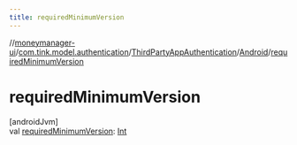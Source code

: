 ```yaml
---
title: requiredMinimumVersion
---
```

//[moneymanager-ui](../../../../index.html)/[com.tink.model.authentication](../../index.html)/[ThirdPartyAppAuthentication](../index.html)/[Android](index.html)/[requiredMinimumVersion](required-minimum-version.html)



# requiredMinimumVersion



[androidJvm]\
val [requiredMinimumVersion](required-minimum-version.html): [Int](https://kotlinlang.org/api/latest/jvm/stdlib/kotlin/-int/index.html)




